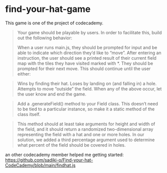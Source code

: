 # find-your-hat-game

This game is one of the project of codecademy.

>Your game should be playable by users. In order to facilitate this, build out the following behavior:
>
>When a user runs main.js, they should be prompted for input and be able to indicate which direction they’d like to “move”.
>After entering an instruction, the user should see a printed result of their current field map with the tiles they have visited marked with *. They should be prompted for their next move.
>This should continue until the user either:

>Wins by finding their hat.
>Loses by landing on (and falling in) a hole.
>Attempts to move “outside” the field.
>When any of the above occur, let the user know and end the game.

>Add a .generateField() method to your Field class. This doesn’t need to be tied to a particular instance, so make it a static method of the class itself.

>This method should at least take arguments for height and width of the field, and it should return a randomized two-dimensional array representing the field with a hat and one or more holes. In our solution, we added a third percentage argument used to determine what percent of the field should be covered in holes.

an other codecademy member helped me getting started:
 https://github.com/sadiki-o/Find-your-hat-CodeCademy/blob/main/findhat.js